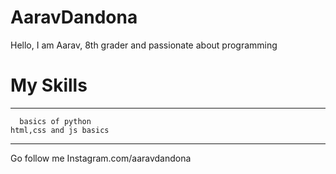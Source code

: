 # AaravDandona

Hello, I am Aarav, 8th grader and passionate about programming 

# My Skills
--------------------------------
      basics of python
    html,css and js basics
---------------------------------

Go follow me 
Instagram.com/aaravdandona
